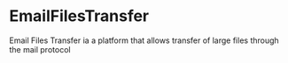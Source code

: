 # EmailFilesTransfer
Email Files Transfer ia a platform that allows transfer of large files through the mail protocol
